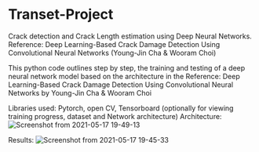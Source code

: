 # Transet-Project
Crack detection and Crack Length estimation using Deep Neural Networks. Reference: Deep Learning-Based Crack Damage Detection Using Convolutional Neural Networks (Young-Jin Cha &amp; Wooram Choi)

This python code outlines step by step, the training and testing of a deep neural network model based on the architecture in the Reference: 
Deep Learning-Based Crack Damage Detection Using Convolutional Neural Networks by Young-Jin Cha &amp; Wooram Choi

Libraries used: Pytorch, open CV, Tensorboard (optionally for viewing training progress, dataset and Network architecture)
Architecture: 
![Screenshot from 2021-05-17 19-49-13](https://user-images.githubusercontent.com/84150307/118573871-f9b74d00-b748-11eb-8290-788c47c46d25.png)

Results:
![Screenshot from 2021-05-17 19-45-33](https://user-images.githubusercontent.com/84150307/118573687-a80ec280-b748-11eb-851b-36971a290836.png)
